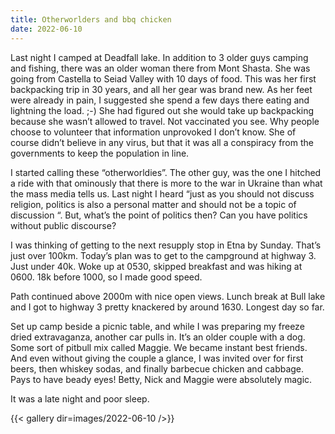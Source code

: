 ```yaml
---
title: Otherworlders and bbq chicken
date: 2022-06-10
---
```


Last night I camped at Deadfall lake. In addition to 3 older guys camping and fishing, there was an older woman there from Mont Shasta. She was going from Castella to Seiad Valley with 10 days of food. This was her first backpacking trip in 30 years, and all her gear was brand new. As her feet were already in pain, I suggested she spend a few days there eating and lightning the load. ;-)
She had figured out she would take up backpacking because she wasn’t allowed to travel. Not vaccinated you see. Why people choose to volunteer that information unprovoked I don’t know. She of course didn’t believe in any virus, but that it was all a conspiracy from the governments to keep the population in line.

I started calling these “otherworldies”. The other guy, was the one I hitched a ride with that ominously that there is more to the war in Ukraine than what the mass media tells us. Last night I heard “just as you should not discuss religion, politics is also a personal matter and should not be a topic of discussion “. But, what’s the point of politics then? Can you have politics without public discourse?

I was thinking of getting to the next resupply stop in Etna by Sunday. That’s just over 100km. Today’s plan was to get to the campground at highway 3. Just under 40k. Woke up at 0530, skipped breakfast and was hiking at 0600. 18k before 1000, so I made good speed.

Path continued above 2000m with nice open views. Lunch break at Bull lake and I got to highway 3 pretty knackered by around 1630. Longest day so far. 

Set up camp beside a picnic table, and while I was preparing my freeze dried extravaganza, another car pulls in. It’s an older couple with a dog. Some sort of pitbull mix called Maggie. We became instant best friends. And even without giving the couple a glance, I was invited over for first beers, then whiskey sodas, and finally barbecue chicken and cabbage. Pays to have beady eyes!
Betty, Nick and Maggie were absolutely magic. 

It was a late night and poor sleep. 

{{< gallery dir=images/2022-06-10 />}}